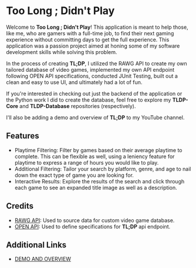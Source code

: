 # Too Long ; Didn't Play

Welcome to **Too Long ; Didn't Play**! This application is meant to help those, like me, who are gamers with a full-time job, to find their next gaming experience without committing days to get the full experience. This application was a passion project aimed at honing some of my software development skills while solving this problem. 

In the process of creating **TL;DP**, I utilized the RAWG API to create my own tailored database of video games, implemented my own API endpoint following OPEN API specifications, conducted JUnit Testing, built out a clean and easy to use UI, and ultimately had a lot of fun.

If you're interested in checking out just the backend of the application or the Python work I did to create the database, feel free to explore my **TLDP-Core** and **TLDP-Database** repositories (respectively).

I'll also be adding a demo and overview of **TL;DP** to my YouTube channel.


## Features

- Playtime Filtering: Filter by games based on their average playtime to complete. This can be flexible as well, using a leniency feature for playtime to express a range of hours you would like to play.
- Additional Filtering: Tailor your search by platform, genre, and age to nail down the exact type of game you are looking for.
- Interactive Results: Explore the results of the search and click through each game to see an expanded title image as well as a description.

## Credits
- [RAWG API](https://rawg.io/apidocs): Used to source data for custom video game database.
- [OPEN API](https://swagger.io/specification/): Used to define specifications for **TL;DP** api endpoint.

## Additional Links
- [DEMO AND OVERVIEW](https://youtu.be/dbgazw57vI8)
